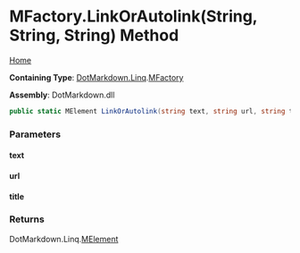 <a name="_top"></a>

# MFactory\.LinkOrAutolink\(String, String, String\) Method

[Home](../../../../README.md#_top)

**Containing Type**: [DotMarkdown.Linq](../../README.md#_top)\.[MFactory](../README.md#_top)

**Assembly**: DotMarkdown\.dll

```csharp
public static MElement LinkOrAutolink(string text, string url, string title = null)
```

### Parameters

#### text

#### url

#### title

### Returns

DotMarkdown\.Linq\.[MElement](../../MElement/README.md#_top)

